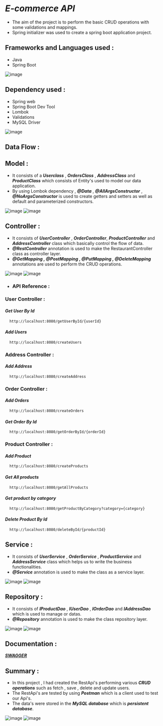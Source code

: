 
# ***E-commerce API***

- The aim of the project is to perform the basic CRUD operations with some validations and mappings.
- Spring initializer was used to create a spring boot application project.


## **Frameworks and Languages used :**

- Java
- Spring Boot

![image](https://user-images.githubusercontent.com/112794922/236682074-06f11b43-ec23-4dab-a131-d9549c689233.png)


## **Dependency used :**

- Spring web
- Spring Boot Dev Tool
- Lombok
- Validations
- MySQL Driver

![image](https://user-images.githubusercontent.com/112794922/236682082-0de342d6-2920-4c78-994a-8dd009b7bd3a.png)


## **Data Flow :**

## **Model :** 

- It consists of a  ___Userclass___ , ___OrdersClass___  , ___AddressClass___ and ___ProductClass___ which consists of Entity's used to model our data application.
- By using Lombok dependency , ___@Data___ , ___@AllArgsConstructor___ , ___@NoArgsConstructor___ is used to create getters and setters as well as default and parameterized constructors.

![image](https://user-images.githubusercontent.com/112794922/236682095-fb2536b8-e4bd-481d-ae7a-3c34b42d2191.png)
![image](https://user-images.githubusercontent.com/112794922/236682098-f8985738-ba95-46ae-9477-6da1984764a7.png)


## **Controller :**

- It consists of ___UserController___ , ___OrderController___, ___ProductController___ and ___AddressController___ class which basically control the flow of data.
- ___@RestController___ annotation is used to make the RestaurantController class as controller layer.
- ___@GetMapping , @PostMapping , @PutMapping , @DeleteMapping___ annotations are used to perform the CRUD operations.

![image](https://user-images.githubusercontent.com/112794922/236682110-33129410-dda8-444a-9b09-88fef43b3831.png)
![image](https://user-images.githubusercontent.com/112794922/236682117-eb5bd274-8cb3-46b1-a2cd-209991d73a6e.png)





- ### **API Reference :**

### **User Controller :**

#### ***Get User By Id***

```http
  http://localhost:8080/getUserById/{userId}
```

#### ***Add Users***

```http
  http://localhost:8080/createUsers
```

### **Address Controller :**

#### ***Add Address***

```http
  http://localhost:8080/createAddress
```

### **Order Controller :**

#### ***Add Orders***

```http
  http://localhost:8080/createOrders
```

#### ***Get Order By Id***

```http
  http://localhost:8080/getOrderById/{orderId}
```

### **Product Controller :**

#### ***Add Product***

```http
  http://localhost:8080/createProducts
```

#### ***Get All products***

```http
  http://localhost:8080/getAllProducts
```

#### ***Get product by category***

```http
  http://localhost:8080/getProductByCategory?category={category}
```

#### ***Delete Product By Id***

```http
  http://localhost:8080/deleteById/{productId}
```

## **Service :** 

- It consists of ___UserService___ , ___OrderService___ ,  ___ProductService___ and ___AddressService___ class which helps us to write the business functionalities.
- ___@Service___ annotation is used to make the class as a service layer.

![image](https://user-images.githubusercontent.com/112794922/236682126-2f4c3028-55d1-4bb6-977a-788c5a7dec50.png)
![image](https://user-images.githubusercontent.com/112794922/236682142-fcd742cf-786c-4d0c-9a45-dea7ea8a8a2b.png)


## **Repository :**
- It consists of ___IProductDao___ , ___IUserDao___ , ___IOrderDao___ and ___IAddressDao___ which is used to manage or datas.
- ___@Repository___ annotation is used to make the class repository layer.

![image](https://user-images.githubusercontent.com/112794922/236682151-04ff892b-c8d5-4bf0-a459-c9c7ff6aaea3.png)
![image](https://user-images.githubusercontent.com/112794922/236682154-1bf0edd7-bfbf-47bf-bf5e-5bca17b5ade3.png)




## **Documentation :**

***[SWAGGER](http://localhost:8080/swagger-ui/index.html#/)***


## **Summary :**

- In this project , I had created the RestApi's performing various ___CRUD operations___ such as fetch , save , delete and update users.
- The RestApi's are tested by using ___Postman___ which is a client used to test our Api's.
- The data's were stored in the ___MySQL database___ which is ___persistent database___.

![image](https://user-images.githubusercontent.com/112794922/236682330-724d5844-9426-4a23-bf5d-b95cc82b4105.png)
![image](https://user-images.githubusercontent.com/112794922/236682334-82d774ac-e715-4952-8f5c-248f0793bf23.png)


